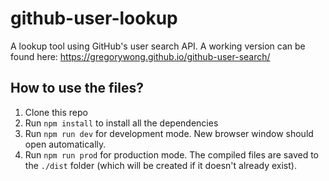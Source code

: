 # github-user-lookup
A lookup tool using GitHub's user search API.
A working version can be found here: https://gregorywong.github.io/github-user-search/

## How to use the files?

1. Clone this repo
2. Run `npm install` to install all the dependencies
3. Run `npm run dev` for development mode. New browser window should open automatically.
4. Run `npm run prod` for production mode. The compiled files are saved to the `./dist` folder (which will be created if it doesn't already exist).
